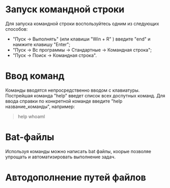 # Запуск командной строки
Для запуска командной строки воспользуйтесь одним из следующих способов:
* "Пуск -> Выполнять" (или клавиши "Win + R" ) введите "end" и намжите клавишу "Enter";
* "Пуск -> Вс программы -> Стандартные -> Командная строка";
* "Пуск -> Поиск -> Командная строка".

# Ввод команд
Команды вводятся непросредственно вводом с клавиатуры. Пострейшая команда "help" введет список всех доспутных команд. Для ввода справки по конкретной команде введите "help название_команды", например:
> help whoaml

# Bat-файлы
Используя команды можно написать bat файлы, коорые позволяе упрощать и автоматизировать выполнение задач.

# Автодополнение путей файлов
<!-- Чтобы не набиратьл вручную весь путь к файлам используется клавиша "Tab" на клавитуре. Она автодополняет названия директорий и файлов, например, чтобы ввести название папки 'User' достаточно будет ввести первую букву и нажать клавишу 'Tab', будет подставлено соответствующее значение.

Если на букву 'U' начинается несколько директорий или файлов, то при каждом последующем нажатии 'Tab', будет происходить перебор названий. Чтобы произывести перебор в обратном порядкеБ нажимайте 'Tab' с закатой клавишей 'Shift'.

Если папка состоит из нескольких слов, разделенных пробелом или из кириллических символов, то весь путь берется в кавычки, например,
>cd "C:\Documents and Settings".

# Копирование текста в/из командной строки
По умолчанию копирование текста из командной строки отключть. Чтобы его включить, необходимо:
1. Нажать правой кнопкой мыши на заголовок окна командной строки и выбрать пункт "Cвойства";
2. Установить галочки напротив "*Выделение мышью*" и "*Быстрая вставка*".

Для копирования текста из командной строки достаточно выделять текст и щелкнуть правой кнопкой мыши. Выделенный текст скопируется в буфер обмена. Для вставки текста в командную строку также используется нажатие правой кнопки мыши.

# Вывод информации в текстовый файл и перенаправление данных 
Информацию, выводимую программами в командую строку, можно перенаправитель в файл. Делайте это с памощью символа `>`, например, 
> `systeminfo > C:\Temp\123\test.txt`

![image](https://user-images.githubusercontent.com/89955495/131783475-ca6d489f-6d86-4d1d-922f-ebc37c24c7f5.png)

Вывод команды `systemino` сохранится в файл `text.txt`,
![image](https://user-images.githubusercontent.com/89955495/131783810-0a4d30d7-a50a-4551-a35a-673d7da144a9.png)

Данные команды называются операторами перенаправления.

### Операторы перенаправления
|**Описание**| Оператор перенаправления
|:-:|-|
|`>`| Записывает данные на выходе команды вместо командой строки в файл или на устройство, например, на принтнер.|
|`<`| Читает поток входных данных команд из файла, а не с клавиаутры|
|`>>`| Добавляет выходные данные командны в конец файла, а не удаляя при этом сузественующей информации из файла|
|`>&`| Считывает данные на входные данные для другого дескоиптора.|
|`<&`| Считывает входные одного дескоиптора как выходные данные другого дескоиптора.|
|`\|`| Считывает выходные данные одной команды и записывает их на вход другой команды. Эта процедура известна под названием "канал".|

